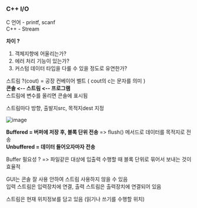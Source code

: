 ### C++ I/O

C 언어 - printf, scanf  
C++ - Stream  

**차이 ?**
1. 객체지향에 어울리는가?
2. 에러 처리 기능이 있는가?
3. 커스텀 데이터 타입을 다룰 수 있을 정도로 유연한가?

스트림 ?(cout) = 공장 컨베이어 벨트 ( cout의 c는 문자를 의미 )  
**콘솔 <-- 스트림 <-- 프로그램**  
스트림에 변수를 올리면 콘솔에 표시됨  

스트림마다 방향, 출발지src, 목적지dest 지정  

![image](https://user-images.githubusercontent.com/85000118/153137400-5a949705-be18-4588-ab36-681fd1ea0ef0.png)

**Buffered = 버퍼에 저장 후, 블록 단위 전송** => flush() 메서드로 데이터를 목적지로 전송  
**Unbuffered = 데이터 들어오자마자 전송**

Buffer 필요성 ? => 파일같은 대상에 입출력 수행할 때 블록 단위로 묶어서 보내는 것이 효율적


GUI는 콘솔 잘 사용 안하여 스트림 사용하지 않을 수 있음  
입력 스트림은 입력장치에 연결, 출력 스트림은 출력장치에 연결되어 있음  

스트림은 현재 위치정보를 담고 있음 (읽기나 쓰기를 수행할 위치)  

